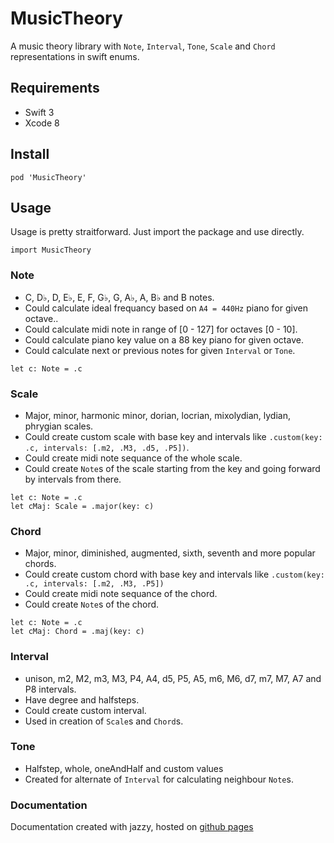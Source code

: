 MusicTheory
===

A music theory library with `Note`, `Interval`, `Tone`, `Scale` and `Chord` representations in swift enums.

Requirements
----
* Swift 3
* Xcode 8

Install
----

```
pod 'MusicTheory'
```

Usage
----

Usage is pretty straitforward. Just import the package and use directly.

```
import MusicTheory
```

### Note

- C, D♭, D, E♭, E, F, G♭, G, A♭, A, B♭ and B notes.
- Could calculate ideal frequancy based on `A4 = 440Hz` piano for given octave..
- Could calculate midi note in range of [0 - 127] for octaves [0 - 10].
- Could calculate piano key value on a 88 key piano for given octave.
- Could calculate next or previous notes for given `Interval` or `Tone`.

```
let c: Note = .c
```

### Scale

- Major, minor, harmonic minor, dorian, locrian, mixolydian, lydian, phrygian scales.
- Could create custom scale with base key and intervals like `.custom(key: .c, intervals: [.m2, .M3, .d5, .P5])`.
- Could create midi note sequance of the whole scale.
- Could create `Note`s of the scale starting from the key and going forward by intervals from there.

```
let c: Note = .c
let cMaj: Scale = .major(key: c)
```

### Chord

- Major, minor, diminished, augmented, sixth, seventh and more popular chords.
- Could create custom chord with base key and intervals like `.custom(key: .c, intervals: [.m2, .M3, .P5])`
- Could create midi note sequance of the chord.
- Could create `Note`s of the chord.

```
let c: Note = .c
let cMaj: Chord = .maj(key: c)
```

### Interval

- unison, m2, M2, m3, M3, P4, A4, d5, P5, A5, m6, M6, d7, m7, M7, A7 and P8 intervals.
- Have degree and halfsteps.
- Could create custom interval.
- Used in creation of `Scale`s and `Chord`s.

### Tone

- Halfstep, whole, oneAndHalf and custom values
- Created for alternate of `Interval` for calculating neighbour `Note`s.

### Documentation

Documentation created with jazzy, hosted on [github pages](https://cemolcay.github.io/MusicTheory/)
